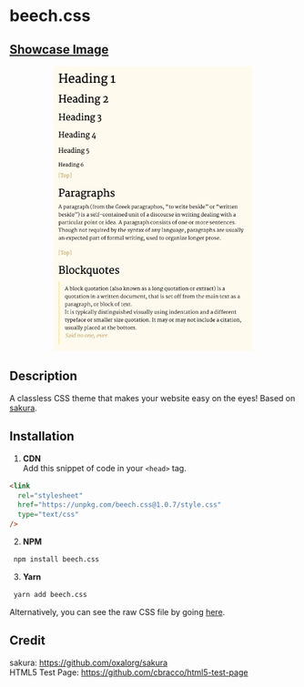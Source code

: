 # beech.css

## [Showcase Image](https://y-arjun-y.github.io/beech.css/)

<div align="center">
<img src="beech.jpg" height="500px">  
</div>

## Description

A classless CSS theme that makes your website easy on the eyes! Based on [sakura](https://github.com/oxalorg/sakura).

## Installation

1. **CDN**  
   Add this snippet of code in your `<head>` tag.

```html
<link
  rel="stylesheet"
  href="https://unpkg.com/beech.css@1.0.7/style.css"
  type="text/css"
/>
```

2. **NPM**

```bash
 npm install beech.css
```

3. **Yarn**

```bash
 yarn add beech.css
```

Alternatively, you can see the raw CSS file by going [here](https://raw.githubusercontent.com/y-arjun-y/beech.css/main/style.css).

## Credit

sakura: https://github.com/oxalorg/sakura  
HTML5 Test Page: https://github.com/cbracco/html5-test-page
